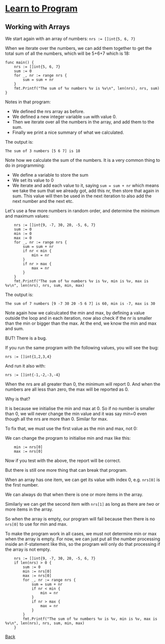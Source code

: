 # [Learn to Program](../../README.md) #
## Working with Arrays ##

We start again with an array of numbers:
```nrs := []int{5, 6, 7}```

When we iterate over the numbers, we can add them together to get the total sum of all the numbers, which will be 5+6+7 which is 18:

```
func main() {
	nrs := []int{5, 6, 7}
	sum := 0
	for _, nr := range nrs {
		sum = sum + nr
	}
	fmt.Printf("The sum of %v numbers %v is %v\n", len(nrs), nrs, sum)
}
```

Notes in that program:
- We defined the nrs array as before.
- We defined a new integer variable `sum` with value 0.
- Then we iterate over all the numbers in the array, and add them to the sum.
- Finally we print a nice summary of what we calculated.

The output is:
```
The sum of 3 numbers [5 6 7] is 18
```

Note how we calculate the sum of the numbers. It is a very common thing to do in programming:
- We define a variable to store the sum
- We set its value to 0
- We iterate and add each value to it, saying `sum = sum + nr` which means we take the sum that we already got, add this nr, then store that again in sum. This value will then be used in the next iteration to also add the next number and the next etc.

Let's use a few more numbers in random order, and determine the minimum and maximum values:

```
	nrs := []int{9, -7, 30, 20, -5, 6, 7}
	sum := 0
	min := 0
	max := 0
	for _, nr := range nrs {
		sum = sum + nr
		if nr < min {
			min = nr
		}
		if nr > max {
			max = nr
		}
	}
	fmt.Printf("The sum of %v numbers %v is %v, min is %v, max is %v\n", len(nrs), nrs, sum, min, max)
```

The output is:

```
The sum of 7 numbers [9 -7 30 20 -5 6 7] is 60, min is -7, max is 30
```

Note again how we calculcated the min and max, by defining a value outside the loop and in each iteration, now also check if the nr is smaller than the min or bigger than the max. At the end, we know the min and max and sum.

BUT! There is a bug.

If you run the same program with the following values, you will see the bug:

```
nrs := []int{1,2,3,4}
```
And run it also with:
```
nrs := []int{-1,-2,-3,-4}
```

When the nrs are all greater than 0, the minimum will report 0. And when the numbers are all less than zero, the max will be reported as 0.

Why is that?

It is because we initialise the min and max at 0. So if no number is smaller than 0, we will never change the min value and it was say min=0 even though all the nrs are more than 0. Similar for max.

To fix that, we must use the first value as the min and max, not 0:

We can change the program to initialise min and max like this:

```
	min := nrs[0]
	max := nrs[0]
```

Now if you test with the above, the report will be correct.

But there is still one more thing that can break that program.

When an array has one item, we can get its value with index 0, e.g. `nrs[0]` is the first number.

We can always do that when there is one or more items in the array.

Similarly we can get the second item with `nrs[1]` as long as there are *two* or more items in the array.

So when the array is empty, our program will fail because then there is no `nrs[0]` to use for min and max.

To make the program work in all cases, we must not determine min or max when the array is empty. For now, we can just put all the number processing inside an if-statement like this, so the program will only do that processing if the array is not empty.

```
	nrs := []int{9, -7, 30, 20, -5, 6, 7}
	if len(nrs) > 0 {
		sum := 0
		min := nrs[0]
		max := nrs[0]
		for _, nr := range nrs {
			sum = sum + nr
			if nr < min {
				min = nr
			}
			if nr > max {
				max = nr
			}
		}
		fmt.Printf("The sum of %v numbers %v is %v, min is %v, max is %v\n", len(nrs), nrs, sum, min, max)
	}
```

[Back](../../README.md#getting-started)
